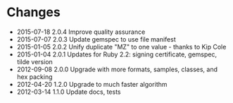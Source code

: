 # Changes

* 2015-07-18 2.0.4 Improve quality assurance
* 2015-07-07 2.0.3 Update gemspec to use file manifest
* 2015-01-05 2.0.2 Unify duplicate "MZ" to one value - thanks to Kip Cole
* 2015-01-04 2.0.1 Updates for Ruby 2.2: signing certificate, gemspec, tilde version
* 2012-09-08 2.0.0 Upgrade with more formats, samples, classes, and hex packing
* 2012-04-20 1.2.0 Upgrade to much faster algorithm
* 2012-03-14 1.1.0 Update docs, tests
